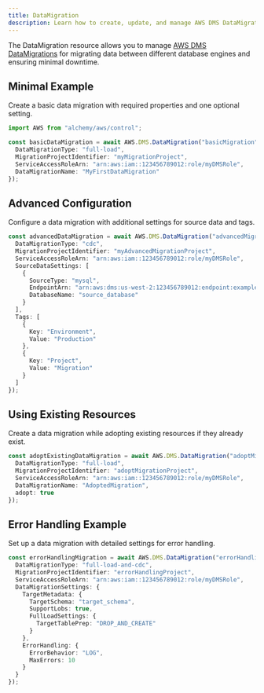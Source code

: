 ```yaml
---
title: DataMigration
description: Learn how to create, update, and manage AWS DMS DataMigrations using Alchemy Cloud Control.
---
```



The DataMigration resource allows you to manage [AWS DMS DataMigrations](https://docs.aws.amazon.com/dms/latest/userguide/) for migrating data between different database engines and ensuring minimal downtime.

## Minimal Example

Create a basic data migration with required properties and one optional setting.

```ts
import AWS from "alchemy/aws/control";

const basicDataMigration = await AWS.DMS.DataMigration("basicMigration", {
  DataMigrationType: "full-load",
  MigrationProjectIdentifier: "myMigrationProject",
  ServiceAccessRoleArn: "arn:aws:iam::123456789012:role/myDMSRole",
  DataMigrationName: "MyFirstDataMigration"
});
```

## Advanced Configuration

Configure a data migration with additional settings for source data and tags.

```ts
const advancedDataMigration = await AWS.DMS.DataMigration("advancedMigration", {
  DataMigrationType: "cdc",
  MigrationProjectIdentifier: "myAdvancedMigrationProject",
  ServiceAccessRoleArn: "arn:aws:iam::123456789012:role/myDMSRole",
  SourceDataSettings: [
    {
      SourceType: "mysql",
      EndpointArn: "arn:aws:dms:us-west-2:123456789012:endpoint:example-endpoint",
      DatabaseName: "source_database"
    }
  ],
  Tags: [
    {
      Key: "Environment",
      Value: "Production"
    },
    {
      Key: "Project",
      Value: "Migration"
    }
  ]
});
```

## Using Existing Resources

Create a data migration while adopting existing resources if they already exist.

```ts
const adoptExistingDataMigration = await AWS.DMS.DataMigration("adoptMigration", {
  DataMigrationType: "full-load",
  MigrationProjectIdentifier: "adoptMigrationProject",
  ServiceAccessRoleArn: "arn:aws:iam::123456789012:role/myDMSRole",
  DataMigrationName: "AdoptedMigration",
  adopt: true
});
```

## Error Handling Example

Set up a data migration with detailed settings for error handling.

```ts
const errorHandlingMigration = await AWS.DMS.DataMigration("errorHandlingMigration", {
  DataMigrationType: "full-load-and-cdc",
  MigrationProjectIdentifier: "errorHandlingProject",
  ServiceAccessRoleArn: "arn:aws:iam::123456789012:role/myDMSRole",
  DataMigrationSettings: {
    TargetMetadata: {
      TargetSchema: "target_schema",
      SupportLobs: true,
      FullLoadSettings: {
        TargetTablePrep: "DROP_AND_CREATE"
      }
    },
    ErrorHandling: {
      ErrorBehavior: "LOG",
      MaxErrors: 10
    }
  }
});
```
